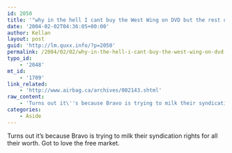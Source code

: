 ```yaml
---
id: 2050
title: '"why in the hell I cant buy the West Wing on DVD but the rest of the free world can?"'
date: '2004-02-02T04:36:05+00:00'
author: Kellan
layout: post
guid: 'http://lm.quxx.info/?p=2050'
permalink: /2004/02/02/why-in-the-hell-i-cant-buy-the-west-wing-on-dvd-but-the-rest-of-the-free-world-can/
typo_id:
    - '2048'
mt_id:
    - '1709'
link_related:
    - 'http://www.airbag.ca/archives/002143.shtml'
raw_content:
    - 'Turns out it\''s because Bravo is trying to milk their syndication rights for all their worth.  Got to love the free market.'
categories:
    - Aside
---
```


Turns out it’s because Bravo is trying to milk their syndication rights for all their worth. Got to love the free market.